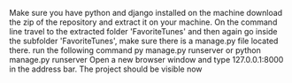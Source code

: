 Make sure you have python and django installed on the machine
download the zip of the repository and extract it on your machine.
On the command line travel to the extracted folder 'FavoriteTunes' and then again go inside the subfolder 'FavoriteTunes', make sure there is a manage.py file located there.
run the following command
py manage.py runserver
or
python manage.py runserver
Open a new browser window and type 127.0.0.1:8000 in the address bar.
The project should be visible now
